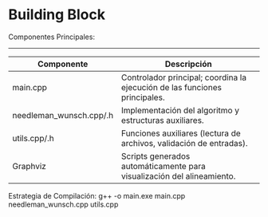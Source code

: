 # Building Block

Componentes Principales:

-----
|Componente|Descripción|
|----|---|
main.cpp|	Controlador principal; coordina la ejecución de las funciones principales.
needleman_wunsch.cpp/.h|	Implementación del algoritmo y estructuras auxiliares.
utils.cpp/.h	|Funciones auxiliares (lectura de archivos, validación de entradas).
Graphviz	|Scripts generados automáticamente para visualización del alineamiento.

Estrategia de Compilación:
g++ -o main.exe main.cpp needleman_wunsch.cpp utils.cpp
